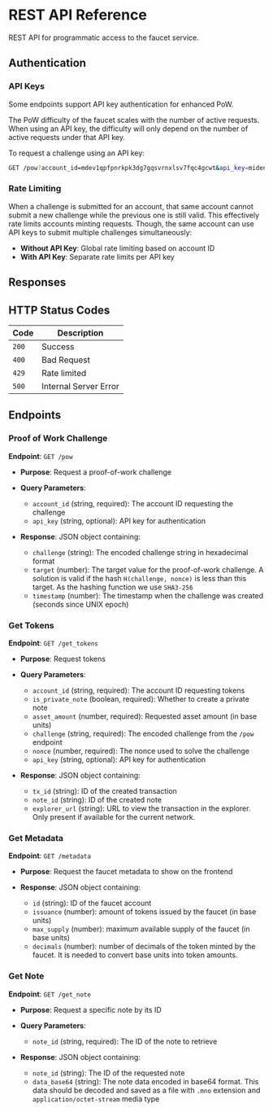 # REST API Reference

REST API for programmatic access to the faucet service.

## Authentication

### API Keys

Some endpoints support API key authentication for enhanced PoW.

The PoW difficulty of the faucet scales with the number of active requests. When using an API key, the difficulty will only depend on the number of active requests under that API key.

To request a challenge using an API key:

```bash
GET /pow?account_id=mdev1qpfpnrkpk3dg7gqsvrnxlsv7fqc4gcwt&api_key=miden_faucet_wONsvRXLZ9FgQG+nlkaq9f2X53cLswe4HSzEIUjFIkQ=
```

### Rate Limiting

When a challenge is submitted for an account, that same account cannot submit a new challenge while the previous one is still valid. This effectively rate limits accounts minting requests. Though, the same account can use API keys to submit multiple challenges simultaneously:

- **Without API Key**: Global rate limiting based on account ID
- **With API Key**: Separate rate limits per API key

## Responses

## HTTP Status Codes

| Code | Description |
|------|-------------|
| `200` | Success |
| `400` | Bad Request |
| `429` | Rate limited |
| `500` | Internal Server Error |

## Endpoints

### Proof of Work Challenge

**Endpoint**: `GET /pow`

- **Purpose**: Request a proof-of-work challenge

- **Query Parameters**:
  - `account_id` (string, required): The account ID requesting the challenge
  - `api_key` (string, optional): API key for authentication

- **Response**: JSON object containing:
  - `challenge` (string): The encoded challenge string in hexadecimal format
  - `target` (number): The target value for the proof-of-work challenge. A solution is valid if the hash `H(challenge, nonce)` is less than this target. As the hashing function we use `SHA3-256`
  - `timestamp` (number): The timestamp when the challenge was created (seconds since UNIX epoch)

### Get Tokens

**Endpoint**: `GET /get_tokens`

- **Purpose**: Request tokens

- **Query Parameters**:
  - `account_id` (string, required): The account ID requesting tokens
  - `is_private_note` (boolean, required): Whether to create a private note
  - `asset_amount` (number, required): Requested asset amount (in base units)
  - `challenge` (string, required): The encoded challenge from the `/pow` endpoint
  - `nonce` (number, required): The nonce used to solve the challenge
  - `api_key` (string, optional): API key for authentication

- **Response**: JSON object containing:
  - `tx_id` (string): ID of the created transaction
  - `note_id` (string): ID of the created note
  - `explorer_url` (string): URL to view the transaction in the explorer. Only present if available for the current network.

### Get Metadata

**Endpoint**: `GET /metadata`

- **Purpose**: Request the faucet metadata to show on the frontend

- **Response**: JSON object containing:
  - `id` (string): ID of the faucet account
  - `issuance` (number): amount of tokens issued by the faucet (in base units)
  - `max_supply` (number): maximum available supply of the faucet (in base units)
  - `decimals` (number): number of decimals of the token minted by the faucet. It is needed to convert base units into token amounts.

### Get Note

**Endpoint**: `GET /get_note`

- **Purpose**: Request a specific note by its ID

- **Query Parameters**:
  - `note_id` (string, required): The ID of the note to retrieve

- **Response**: JSON object containing:
  - `note_id` (string): The ID of the requested note
  - `data_base64` (string): The note data encoded in base64 format. This data should be decoded and saved as a file with `.mno` extension and `application/octet-stream` media type

